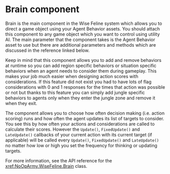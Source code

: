 # Brain component

Brain is the main component in the Wise Feline system which allows you to direct a game object using your Agent Behavior assets.
You should attach this component to any game object which you want to control using utility AI.
The main parameter that the component takes is the Agent Behavior asset to use but there are additional parameters and methods which are discussed in the reference linked below.

Keep in mind that this component allows you to add and remove behaviors at runtime so you can add region specific behaviors or situation specific behaviors when an agent needs to consider them during gameplay.
This makes your job much easier when designing action scores with considerations.
If this feature did not exist you had to have lots of flag considerations with 0 and 1 responses for the times that action was possible or not but thanks to this feature you can simply add jungle specific behaviors to agents only when they enter the jungle zone and remove it when they exit.

The component allows you to choose how often decision making (i.e. action scoring) runs and how often the agent updates its list of targets to consider.
You see this by how often your actions and considerations are called to calculate their scores. However the `Update()`, `FixedUpdate()` and `LateUpdate()` callbacks of your current action with its current target (if applicable) will be called every `Update()`, `FixedUpdate()` and `LateUpdate()` no matter how low or high you set the frequency for thinking or updating targets.

For more information, see the API reference for the <xref:NoOpArmy.WiseFeline.Brain> class.